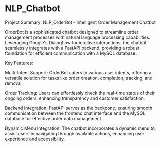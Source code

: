 # NLP_Chatbot

Project Summary: NLP_OrderBot - Intelligent Order Management Chatbot

OrderBot is a sophisticated chatbot designed to streamline order management processes with natural language processing capabilities. Leveraging Google's Dialogflow for intuitive interactions, the chatbot seamlessly integrates with a FastAPI backend, providing a robust foundation for efficient communication with a MySQL database.

Key Features:

Multi-Intent Support: OrderBot caters to various user intents, offering a versatile solution for tasks like order creation, completion, tracking, and removal.

Order Tracking: Users can effortlessly check the real-time status of their ongoing orders, enhancing transparency and customer satisfaction.

Backend Integration: FastAPI serves as the backbone, ensuring smooth communication between the frontend chat interface and the MySQL database for effective order data management.

Dynamic Menu Integration: The chatbot incorporates a dynamic menu to assist users in navigating through available actions, enhancing user experience and accessibility.
